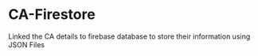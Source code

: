 # CA-Firestore
Linked the CA details to firebase database to store their information using JSON Files
